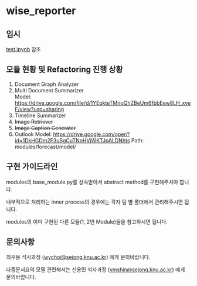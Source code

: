 # wise_reporter

## 임시
[test.ipynb](https://github.com/KNU-NLPlab/wise_reporter/blob/master/test.ipynb) 참조

## 모듈 현황 및 Refactoring 진행 상황
1. Document Graph Analyzer
2. Multi Document Summarizer  
    Model: https://drive.google.com/file/d/1YEqkteTMnoQhZBeUm6fbbEew8LH_xyeF/view?usp=sharing
3. Timeline Summarizer
4. ~~Image Retriever~~
5. ~~Image Caption Generater~~
6. Outlook
    Model: https://drive.google.com/open?id=1DkHGDm2F3uSgCuTNnHVjWKTJpALDNhts
    Path: modules/forecast/model/

## 구현 가이드라인

modules의 base_module.py를 상속받아서 abstract method를 구현해주셔야 합니다.

내부적으로 처리하는 inner process의 경우에는 각자 팀 별 폴더에서 관리해주시면 됩니다.

modules의 이미 구현된 다른 모듈(1, 2번 Module)들을 참고하시면 됩니다.

## 문의사항

최우용 석사과정 (wychoi@sejong.knu.ac.kr) 에게 문의바랍니다.

다중문서요약 모델 관련해서는 신용민 석사과정 (ymshin@sejong.knu.ac.kr) 에게 문의바랍니다.


